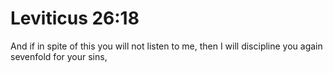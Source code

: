# Leviticus 26:18

And if in spite of this you will not listen to me, then I will discipline you again sevenfold for your sins,
